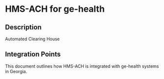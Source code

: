 # HMS-ACH for ge-health

## Description

Automated Clearing House

## Integration Points

This document outlines how HMS-ACH is integrated with ge-health systems in Georgia.
